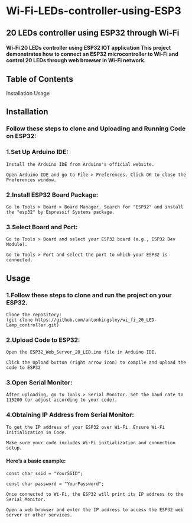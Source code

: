 # Wi-Fi-LEDs-controller-using-ESP3
## 20 LEDs controller using ESP32 through Wi-Fi

#### Wi-Fi 20 LEDs controller using ESP32 IOT application This project demonstrates how to connect an ESP32 microcontroller to Wi-Fi and control 20 LEDs through web browser in Wi-Fi network.

## Table of Contents 
Installation 
Usage

## Installation

### Follow these steps to clone and Uploading and Running Code on ESP32:

### 1.Set Up Arduino IDE:

	Install the Arduino IDE from Arduino's official website. 

	Open Arduino IDE and go to File > Preferences. Click OK to close the Preferences window.

### 2.Install ESP32 Board Package:
 
	Go to Tools > Board > Board Manager. Search for "ESP32" and install the "esp32" by Espressif Systems package.

### 3.Select Board and Port:

	Go to Tools > Board and select your ESP32 board (e.g., ESP32 Dev Module). 

	Go to Tools > Port and select the port to which your ESP32 is connected.
## Usage

### 1.Follow these steps to clone and run the project on your ESP32. 
	Clone the repository:
	(git clone https://github.com/antonkingsley/wi_fi_20_LED-Lamp_controller.git)

### 2.Upload Code to ESP32:

	Open the ESP32_Web_Server_20_LED.ino file in Arduino IDE. 

	Click the Upload button (right arrow icon) to compile and upload the code to ESP32

### 3.Open Serial Monitor:

	After uploading, go to Tools > Serial Monitor. Set the baud rate to 115200 (or adjust according to your code).

### 4.Obtaining IP Address from Serial Monitor:

	To get the IP address of your ESP32 over Wi-Fi. Ensure Wi-Fi Initialization in Code. 

	Make sure your code includes Wi-Fi initialization and connection setup.

#### Here’s a basic example: 

	const char ssid = "YourSSID";

	const char password = "YourPassword";

	Once connected to Wi-Fi, the ESP32 will print its IP address to the Serial Monitor.

	Open a web browser and enter the IP address to access the ESP32 web server or other services.




